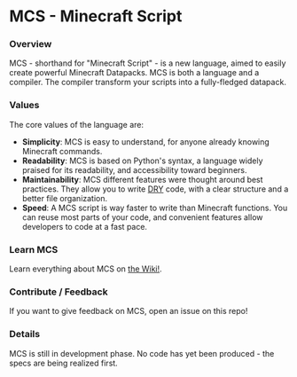 # MCS - Minecraft Script
### Overview

MCS - shorthand for "Minecraft Script" - is a new language, aimed to easily create powerful Minecraft Datapacks. MCS is both a language and a compiler. The compiler transform your scripts into a fully-fledged datapack.

### Values
The core values of the language are:
* **Simplicity**: MCS is easy to understand, for anyone already knowing Minecraft commands.
* **Readability**: MCS is based on Python's syntax, a language widely praised for its readability, and accessibility toward beginners.
* **Maintainability**: MCS different features were thought around best practices. They allow you to write [DRY](https://en.wikipedia.org/wiki/Don%27t_repeat_yourself) code, with a clear structure and a better file organization.
* **Speed**: A MCS script is way faster to write than Minecraft functions. You can reuse most parts of your code, and convenient features allow developers to code at a fast pace.

### Learn MCS
Learn everything about MCS on [the Wiki!](https://github.com/TheMrZZ/mcs/wiki).

### Contribute / Feedback
If you want to give feedback on MCS, open an issue on this repo!

### Details
MCS is still in development phase. No code has yet been produced - the specs are being realized first.
